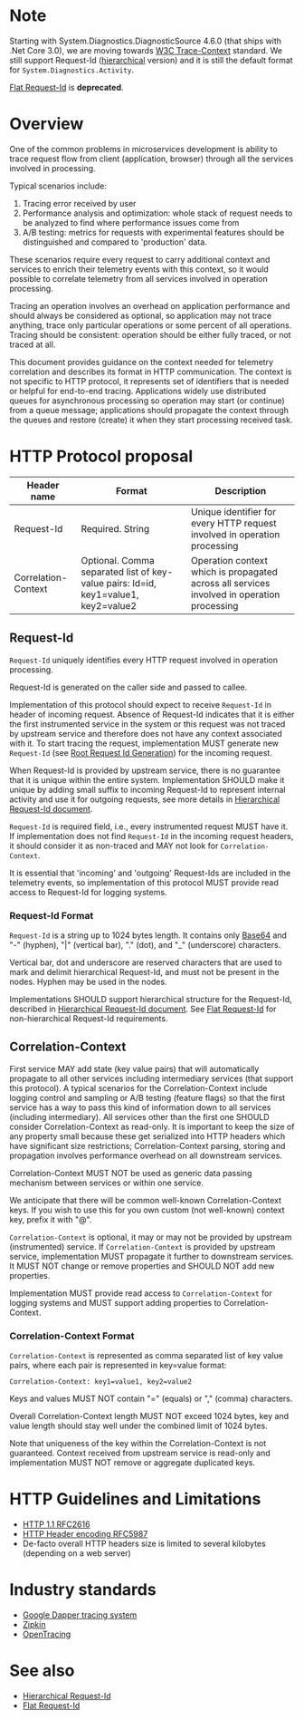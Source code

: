 
# Note
Starting with System.Diagnostics.DiagnosticSource 4.6.0 (that ships with .Net Core 3.0), we are moving towards [W3C Trace-Context](https://www.w3.org/TR/trace-context/) standard. We still support Request-Id ([hierarchical](HierarchicalRequestId.md) version) and it is still the default format for `System.Diagnostics.Activity`.

[Flat Request-Id](FlatRequestId.md) is **deprecated**.

# Overview
    
One of the common problems in microservices development is ability to trace request flow from client (application, browser) through all the services involved in processing.

Typical scenarios include:

1. Tracing error received by user
2. Performance analysis and optimization: whole stack of request needs to be analyzed to find where performance issues come from
3. A/B testing: metrics for requests with experimental features should be distinguished and compared to 'production' data.

These scenarios require every request to carry additional context and services to enrich their telemetry events with this context, so it would possible to correlate telemetry from all services involved in operation processing.

Tracing an operation involves an overhead on application performance and should always be considered as optional, so application may not trace anything, trace only particular operations or some percent of all operations. 
Tracing should be consistent: operation should be either fully traced, or not traced at all.

This document provides guidance on the context needed for telemetry correlation and describes its format in HTTP communication. The context is not specific to HTTP protocol, it represents set of identifiers that is needed or helpful for end-to-end tracing. Applications widely use distributed queues for asynchronous processing so operation may start (or continue) from a queue message; applications should propagate the context through the queues and restore (create) it when they start processing received task.

# HTTP Protocol proposal
| Header name           |  Format    | Description |
| ----------------------| ---------- | ---------- |
| Request-Id            | Required. String | Unique identifier for every HTTP request involved in operation processing |
| Correlation-Context   | Optional. Comma separated list of key-value pairs: Id=id, key1=value1, key2=value2 | Operation context which is propagated across all services involved in operation processing |

## Request-Id
`Request-Id` uniquely identifies every HTTP request involved in operation processing. 

Request-Id is generated on the caller side and passed to callee. 

Implementation of this protocol should expect to receive `Request-Id` in header of incoming request. 
Absence of Request-Id indicates that it is either the first instrumented service in the system or this request was not traced by upstream service and therefore does not have any context associated with it.
To start tracing the request, implementation MUST generate new `Request-Id` (see [Root Request Id Generation](#root-request-id-generation)) for the incoming request.

When Request-Id is provided by upstream service, there is no guarantee that it is unique within the entire system. 
Implementation SHOULD make it unique by adding small suffix to incoming Request-Id to represent internal activity and use it for outgoing requests, see more details in [Hierarchical Request-Id document](HierarchicalRequestId.md).

`Request-Id` is required field, i.e., every instrumented request MUST have it. If implementation does not find `Request-Id` in the incoming request headers, it should consider it as non-traced and MAY not look for `Correlation-Context`.

It is essential that 'incoming' and 'outgoing' Request-Ids are included in the telemetry events, so implementation of this protocol MUST provide read access to Request-Id for logging systems.

### Request-Id Format
`Request-Id` is a string up to 1024 bytes length. It contains only [Base64](https://en.wikipedia.org/wiki/Base64) and "-" (hyphen), "|" (vertical bar), "." (dot), and "_" (underscore) characters.

Vertical bar, dot and underscore are reserved characters that are used to mark and delimit hierarchical Request-Id, and must not be present in the nodes. Hyphen may be used in the nodes.

Implementations SHOULD support hierarchical structure for the Request-Id, described in [Hierarchical Request-Id document](HierarchicalRequestId.md).
See [Flat Request-Id](FlatRequestId.md) for non-hierarchical Request-Id requirements.

## Correlation-Context
First service MAY add state (key value pairs) that will automatically propagate to all other services including intermediary services (that support this protocol). A typical scenarios for the Correlation-Context include logging control and sampling or A/B testing (feature flags) so that the first service has a way to pass this kind of information down to all services (including intermediary). All services other than the first one SHOULD consider Correlation-Context as read-only.
It is important to keep the size of any property small because these get serialized into HTTP headers which have significant size restrictions; Correlation-Context parsing, storing and propagation involves performance overhead on all downstream services. 

Correlation-Context MUST NOT be used as generic data passing mechanism between services or within one service.

We anticipate that there will be common well-known Correlation-Context keys. If you wish to use this for you own custom (not well-known) context key, prefix it with "@".

`Correlation-Context` is optional, it may or may not be provided by upstream (instrumented) service.
If `Correlation-Context` is provided by upstream service, implementation MUST propagate it further to downstream services. It MUST NOT change or remove properties and SHOULD NOT add new properties.

Implementation MUST provide read access to `Correlation-Context` for logging systems and MUST support adding properties to Correlation-Context.

### Correlation-Context Format
`Correlation-Context` is represented as comma separated list of key value pairs, where each pair is represented in key=value format:

`Correlation-Context: key1=value1, key2=value2`

Keys and values MUST NOT contain "=" (equals) or "," (comma) characters. 

Overall Correlation-Context length MUST NOT exceed 1024 bytes, key and value length should stay well under the combined limit of 1024 bytes.

Note that uniqueness of the key within the Correlation-Context is not guaranteed. Context received from upstream service is read-only and implementation MUST NOT remove or aggregate duplicated keys. 

# HTTP Guidelines and Limitations
- [HTTP 1.1 RFC2616](https://tools.ietf.org/html/rfc2616)
- [HTTP Header encoding RFC5987](https://tools.ietf.org/html/rfc5987)
- De-facto overall HTTP headers size is limited to several kilobytes (depending on a web server)

# Industry standards
- [Google Dapper tracing system](http://static.googleusercontent.com/media/research.google.com/en//pubs/archive/36356.pdf)
- [Zipkin](http://zipkin.io/)
- [OpenTracing](http://opentracing.io/)

# See also
- [Hierarchical Request-Id](HierarchicalRequestId.md)
- [Flat Request-Id](FlatRequestId.md)
